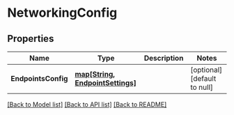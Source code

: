 # NetworkingConfig

## Properties
Name | Type | Description | Notes
------------ | ------------- | ------------- | -------------
**EndpointsConfig** | [**map[String, EndpointSettings]**](EndpointSettings.md) |  | [optional] [default to null]

[[Back to Model list]](../README.md#documentation-for-models) [[Back to API list]](../README.md#documentation-for-api-endpoints) [[Back to README]](../README.md)


